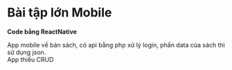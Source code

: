 # Bài tập lớn Mobile
__Code bằng ReactNative__

App mobile về bán sách, có api bằng php xử lý login, phần data của sách thì sử dụng json.\
App thiếu CRUD
